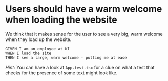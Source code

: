 # Users should have a warm welcome when loading the website

We think that it makes sense for the user to see a very big, warm welcome when they load up the website.

```gherkin
GIVEN I am an employee at KI
WHEN I load the site
THEN I see a large, warm welcome - putting me at ease
```

_Hint:_ You can have a look at `App.test.tsx` for a clue on what a test that checks for the presence of some text might look like.

